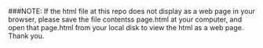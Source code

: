 ###NOTE: 
If the html file at this repo does not display as a web page in your browser, please save the file contentss page.html at your computer, and open that page.html from your local disk to view the html as a web page. Thank you.
